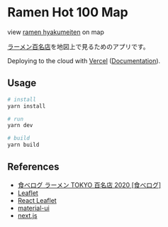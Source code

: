 # Ramen Hot 100 Map

view [ramen hyakumeiten](https://award.tabelog.com/hyakumeiten/ramen_tokyo) on map

[ラーメン百名店](https://award.tabelog.com/hyakumeiten/ramen_tokyo)を地図上で見るためのアプリです。

Deploying to the cloud with [Vercel](https://vercel.com/) ([Documentation](https://nextjs.org/docs/deployment)).

## Usage

``` bash
# install
yarn install

# run
yarn dev

# build
yarn build
```

## References

- [食べログ ラーメン TOKYO 百名店 2020 [食べログ]](https://award.tabelog.com/hyakumeiten/ramen_tokyo)
- [Leaflet](https://leafletjs.com/)
- [React Leaflet](https://react-leaflet.js.org/)
- [material-ui](https://material-ui.com/)
- [next.js](https://nextjs.org/)
